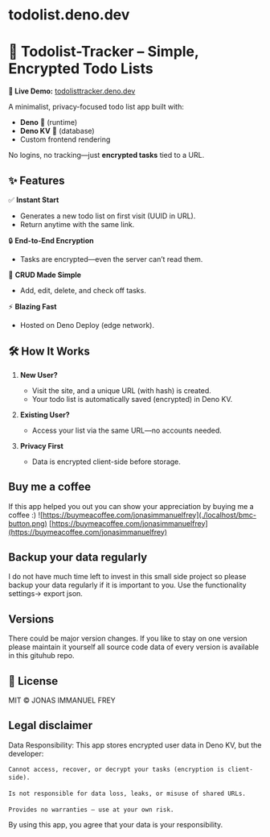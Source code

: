# todolist.deno.dev
# 🚀 Todolist-Tracker – Simple, Encrypted Todo Lists  

**🔗 Live Demo:** [todolisttracker.deno.dev](https://todolisttracker.deno.dev)  

A minimalist, privacy-focused todo list app built with:  
- **Deno** 🦕 (runtime)  
- **Deno KV** 💾 (database)  
- Custom frontend rendering  

No logins, no tracking—just **encrypted tasks** tied to a URL.  

## ✨ Features  

✅ **Instant Start**  
- Generates a new todo list on first visit (UUID in URL).  
- Return anytime with the same link.  

🔒 **End-to-End Encryption**  
- Tasks are encrypted—even the server can’t read them.  

🔄 **CRUD Made Simple**  
- Add, edit, delete, and check off tasks.  

⚡ **Blazing Fast**  
- Hosted on Deno Deploy (edge network).  

## 🛠️ How It Works  

1. **New User?**  
   - Visit the site, and a unique URL (with hash) is created.  
   - Your todo list is automatically saved (encrypted) in Deno KV.  

2. **Existing User?**  
   - Access your list via the same URL—no accounts needed.  

3. **Privacy First**  
   - Data is encrypted client-side before storage.  


## Buy me a coffee
If this app helped you out you can show your appreciation by buying me a coffee :)
![https://buymeacoffee.com/jonasimmanuelfrey](./localhost/bmc-button.png)
[https://buymeacoffee.com/jonasimmanuelfrey](https://buymeacoffee.com/jonasimmanuelfrey)


## Backup your data regularly
I do not have much time left to invest in this small side project so please backup your data regularly if it is important to you. 
Use the functionality settings-> export json. 

## Versions
There could be major version changes. If you like to stay on one version please maintain it yourself all source code data of every version is available in this gituhub repo. 
## 📜 License

MIT © JONAS IMMANUEL FREY

## Legal disclaimer 

Data Responsibility:
This app stores encrypted user data in Deno KV, but the developer:

    Cannot access, recover, or decrypt your tasks (encryption is client-side).

    Is not responsible for data loss, leaks, or misuse of shared URLs.

    Provides no warranties — use at your own risk.

By using this app, you agree that your data is your responsibility.


